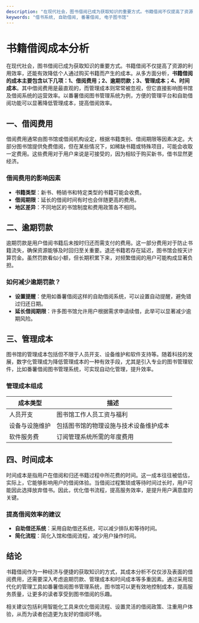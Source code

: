 ```yaml
---
description: "在现代社会，图书借阅已成为获取知识的重要方式。书籍借阅不仅提高了资源的利用效率，还能有效降低个人通过购买书籍而产生的成本。从多方面分析，**书籍借阅的成本主要包含以下几项：1、借阅费用；2、逾期罚款；3、管理成本；4、时间成本**。其中借阅费用是最直观的，而管理成本则常常被忽视，但它直接影响图书馆及借阅系统的运营效率。以番薯借阅图书管理系统为例，方便的管理平台和自助借阅功能可以显著降低管理成本，提高借阅效率。"
keywords: "借书系统, 自助借阅, 番薯借阅, 电子图书馆"
---
```

# 书籍借阅成本分析

在现代社会，图书借阅已成为获取知识的重要方式。书籍借阅不仅提高了资源的利用效率，还能有效降低个人通过购买书籍而产生的成本。从多方面分析，**书籍借阅的成本主要包含以下几项：1、借阅费用；2、逾期罚款；3、管理成本；4、时间成本**。其中借阅费用是最直观的，而管理成本则常常被忽视，但它直接影响图书馆及借阅系统的运营效率。以番薯借阅图书管理系统为例，方便的管理平台和自助借阅功能可以显著降低管理成本，提高借阅效率。

## 一、借阅费用

借阅费用通常由图书馆或借阅机构设定，根据书籍类别、借阅期限等因素决定。大部分图书馆提供免费借阅，但在某些情况下，如稀缺书籍或特殊项目，可能会收取一定费用。这些费用对于用户来说是可接受的，因为相较于购买新书，借书显然更经济。

### 借阅费用的影响因素

- **书籍类型**：新书、畅销书和特定类型的书籍可能会收费。
- **借阅期限**：延长的借阅时间有时也会伴随更高的费用。
- **地区差异**：不同地区的书馆制度和费用政策各不相同。

## 二、逾期罚款

逾期罚款是用户借阅书籍后未按时归还而需支付的费用。这一部分费用对于防止书籍流失，确保资源能够及时回归至关重要。退还书籍若存在延迟，图书馆会按天计算罚金。虽然罚款看似小额，但长期积累下来，对频繁借阅的用户可能构成显著负担。

### 如何减少逾期罚款？

- **设置提醒**：使用如番薯借阅这样的自助借阅系统，可以设置自动提醒，避免错过归还日期。
- **延长借阅期限**：许多图书馆允许用户根据需求申请续借，此举可以显著减少逾期风险。

## 三、管理成本

图书馆的管理成本包括但不限于人员开支、设备维护和软件支持等。随着科技的发展，数字化管理成为降低管理成本的一种有效手段，尤其是引入专业的图书管理软件，比如番薯借阅图书管理系统，可实现自动化管理，提升效率。

### 管理成本组成

| 成本类型       | 描述                                       |
|----------------|--------------------------------------------|
| 人员开支       | 图书馆工作人员工资与福利                   |
| 设备与设施维护 | 包括图书馆的物理设施与技术设备维护成本     |
| 软件服务费     | 订阅管理系统所需的年度费用                   |

## 四、时间成本

时间成本是指用户在借阅和归还书籍过程中所花费的时间。这一成本往往被低估，实际上，它能够影响用户的借阅体验。当借阅过程繁琐或等待时间过长时，用户可能因此选择放弃借书。因此，优化借书流程，提高服务效率，是提升用户满意度的关键。

### 提高借阅效率的建议

- **自助借还系统**：采用自助借还系统，可以减少排队和等待时间。
- **简化流程**：简化入馆和借阅流程，减少用户操作时间。

## 结论

书籍借阅作为一种经济与便捷的获取知识的方式，其成本分析不仅仅涉及表面的借阅费用，还需要深入考虑逾期罚款、管理成本和时间成本等多重因素。通过采用现代化的管理工具如番薯借阅图书管理系统，图书馆可以更有效地控制成本，提高服务质量，让更多的读者享受到图书借阅的乐趣。

相关建议包括利用智能化工具来优化借阅流程、设置灵活的借阅政策、注重用户体验，从而为读者创造更为友好的借阅环境。
